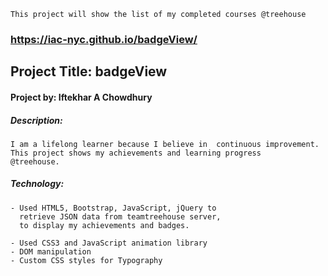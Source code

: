  ```This project will show the list of my completed courses @treehouse```
 
###  https://iac-nyc.github.io/badgeView/
## Project Title: badgeView
#### Project by: Iftekhar A Chowdhury
##### Description:
```
I am a lifelong learner because I believe in  continuous improvement.
This project shows my achievements and learning progress
@treehouse.

```
##### Technology:
```
- Used HTML5, Bootstrap, JavaScript, jQuery to
  retrieve JSON data from teamtreehouse server,
  to display my achievements and badges.

- Used CSS3 and JavaScript animation library
- DOM manipulation
- Custom CSS styles for Typography
```
